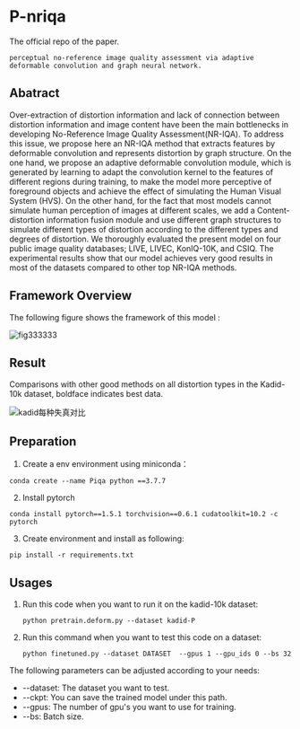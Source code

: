 # P-nriqa
The official repo of the paper.

`perceptual no-reference image quality assessment via adaptive deformable convolution and graph neural network.`  

## Abatract

Over-extraction of distortion information and lack of connection between distortion information and image content have been the main bottlenecks in developing No-Reference Image Quality Assessment(NR-IQA). To address this issue, we propose here an NR-IQA method that extracts features by deformable convolution and represents distortion by graph structure. On the one hand, we propose an adaptive deformable convolution module, which is generated by learning to adapt the convolution kernel to the features of different regions during training, to make the model more perceptive of foreground objects and achieve the effect of simulating the Human Visual System (HVS). On the other hand, for the fact that most models cannot simulate human perception of images at different scales, we add a Content-distortion information fusion module and use different graph structures to simulate different types of distortion according to the different types and degrees of distortion. We thoroughly evaluated the present model on four public image quality databases; LIVE, LIVEC, KonIQ-10K, and CSIQ. The experimental results show that our model achieves very good results in most of the datasets compared to other top NR-IQA methods.

## Framework Overview

The following figure shows the framework of this model :

![fig333333](https://github.com/Zzzhy5/P-nriqa/assets/148023964/61238b66-e5a5-4d85-84d8-0b36f81129e1)

## Result
Comparisons with other good methods on all distortion types in the Kadid-10k dataset, boldface indicates best data.

![kadid每种失真对比](https://github.com/Zzzhy5/P-nriqa/assets/148023964/8c1041c1-31fe-47a5-9852-0fec0093a3b2)

## Preparation
1. Create a env environment using miniconda：

`conda create --name Piqa python ==3.7.7`

2. Install pytorch

`conda install pytorch==1.5.1 torchvision==0.6.1 cudatoolkit=10.2 -c pytorch`

3. Create environment and install as following: 

`pip install -r requirements.txt`

## Usages

1. Run this code when you want to run it on the kadid-10k dataset:

   `python pretrain.deform.py --dataset kadid-P`

2. Run this command when you want to test this code on a dataset:

   `python finetuned.py --dataset DATASET  --gpus 1 --gpu_ids 0 --bs 32`

The following parameters can be adjusted according to your needs:

 * --dataset: The dataset you want to test.
 * --ckpt: You can save the trained model under this path.
 * --gpus: The number of gpu's you want to use for training.
 * --bs: Batch size.
